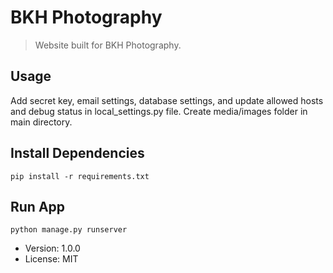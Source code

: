 # BKH Photography

> Website built for BKH Photography.

## Usage

Add secret key, email settings, database settings, and update allowed hosts and debug status in local_settings.py file. Create media/images folder in main directory.

## Install Dependencies

```
pip install -r requirements.txt
```

## Run App

```
python manage.py runserver
```

- Version: 1.0.0
- License: MIT
